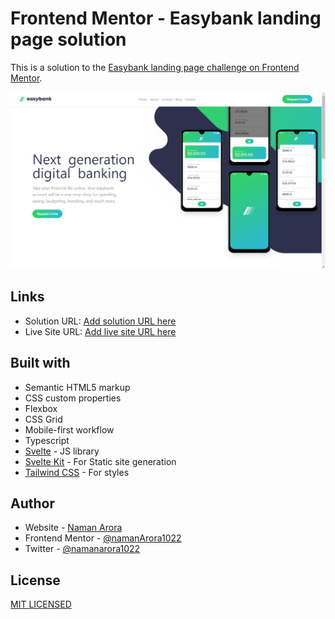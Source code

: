 # Frontend Mentor - Easybank landing page solution

This is a solution to the [Easybank landing page challenge on Frontend Mentor](https://www.frontendmentor.io/challenges/easybank-landing-page-WaUhkoDN).

![Landing Page](./assets/landing.png)

## Links

-   Solution URL: [Add solution URL here](https://your-solution-url.com)
-   Live Site URL: [Add live site URL here](https://your-live-site-url.com)

## Built with

-   Semantic HTML5 markup
-   CSS custom properties
-   Flexbox
-   CSS Grid
-   Mobile-first workflow
-   Typescript
-   [Svelte](https://svelte.dev) - JS library
-   [Svelte Kit](https://kit.svelte.dev) - For Static site generation
-   [Tailwind CSS](https://tailwindcss.com) - For styles

## Author

-   Website - [Naman Arora](https://namanarora.vercel.app)
-   Frontend Mentor - [@namanArora1022](https://www.frontendmentor.io/profile/namanArora1022)
-   Twitter - [@namanarora1022](https://www.twitter.com/namanarora1022)

## License

[MIT LICENSED](./LICENSE)
